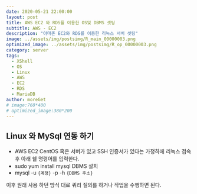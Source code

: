 ```yaml
---
date: 2020-05-21 22:00:00
layout: post
title: AWS EC2 와 RDS를 이용한 OS및 DBMS 셋팅
subtitle: AWS - EC2
description: "아마존 EC2와 RDS를 이용한 리눅스 서버 셋팅"
image: ../assets/img/postsimg/R_main_00000003.png
optimized_image: ../assets/img/postsimg/R_op_00000003.png
category: server
tags:
  - XShell
  - OS
  - Linux
  - AWS
  - EC2
  - RDS
  - MariaDB
author: moreGet
# image:760*400
# optimized_image:380*200
---
```


## Linux 와 MySql 연동 하기

- AWS EC2 CentOS 혹은 서버가 있고 SSH 인증서가 있다는 가정하에 리눅스 접속후 아래 쉘 명령어를 입력한다.
- sudo yum install mysql DBMS 설치
- mysql -u `{계정}` -p -h `{DBMS 주소}`

이후 원래 사용 하던 방식 대로 쿼리 질의를 하거나 작업을 수행하면 된다.